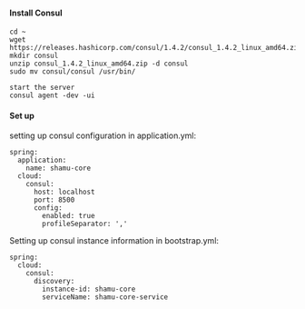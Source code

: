 #### Install Consul
```
cd ~ 
wget https://releases.hashicorp.com/consul/1.4.2/consul_1.4.2_linux_amd64.zip
mkdir consul
unzip consul_1.4.2_linux_amd64.zip -d consul
sudo mv consul/consul /usr/bin/

start the server
consul agent -dev -ui
```
#### Set up
setting up consul configuration in application.yml:
```
spring:
  application:
    name: shamu-core
  cloud:
    consul:
      host: localhost
      port: 8500
      config:
        enabled: true
        profileSeparator: ','
```

Setting up consul instance information in bootstrap.yml:
```
spring:
  cloud:
    consul:
      discovery:
        instance-id: shamu-core
        serviceName: shamu-core-service

```